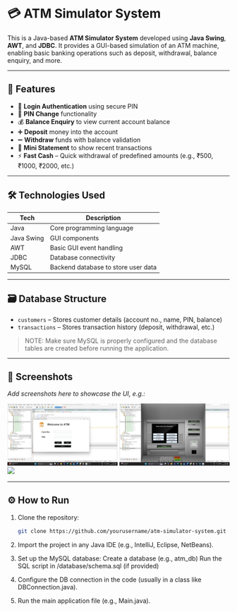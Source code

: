 # 💳 ATM Simulator System

This is a Java-based **ATM Simulator System** developed using **Java Swing**, **AWT**, and **JDBC**. It provides a GUI-based simulation of an ATM machine, enabling basic banking operations such as deposit, withdrawal, balance enquiry, and more.

---

## 🚀 Features

- 🔐 **Login Authentication** using secure PIN
- 🔄 **PIN Change** functionality
- 💰 **Balance Enquiry** to view current account balance
- ➕ **Deposit** money into the account
- ➖ **Withdraw** funds with balance validation
- 🧾 **Mini Statement** to show recent transactions
- ⚡ **Fast Cash** – Quick withdrawal of predefined amounts (e.g., ₹500, ₹1000, ₹2000, etc.)

---

## 🛠️ Technologies Used

| Tech         | Description                          |
|--------------|--------------------------------------|
| Java         | Core programming language            |
| Java Swing   | GUI components                       |
| AWT          | Basic GUI event handling             |
| JDBC         | Database connectivity                |
| MySQL        | Backend database to store user data  |

---

## 🗃️ Database Structure

- `customers` – Stores customer details (account no., name, PIN, balance)
- `transactions` – Stores transaction history (deposit, withdrawal, etc.)

> NOTE: Make sure MySQL is properly configured and the database tables are created before running the application.

---

## 📸 Screenshots

_Add screenshots here to showcase the UI, e.g.:_

<p float="left">
  <img src="screenshots/login.png" width="250" />
  <img src="screenshots/dashboard.png" width="250" />
  <img src="screenshots/mini-statement.png" width="250" />
</p>

---

## ⚙️ How to Run

1. Clone the repository:

   ```bash
   git clone https://github.com/yourusername/atm-simulator-system.git

2. Import the project in any Java IDE (e.g., IntelliJ, Eclipse, NetBeans).

3. Set up the MySQL database:
       Create a database (e.g., atm_db)
       Run the SQL script in /database/schema.sql (if provided)

4. Configure the DB connection in the code (usually in a class like DBConnection.java).

5. Run the main application file (e.g., Main.java).

